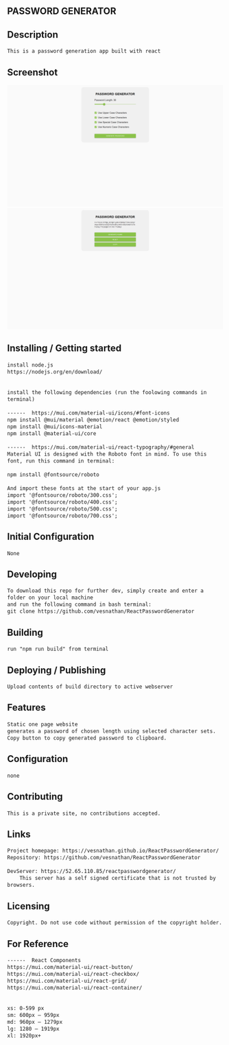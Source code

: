 ## PASSWORD GENERATOR

## Description
    This is a password generation app built with react  

## Screenshot
  
<img src="./public/Capture.png " />
  
<img src="./public/Capture2.png " />  

## Installing / Getting started
  
    install node.js  
    https://nodejs.org/en/download/  
    
    
    install the following dependencies (run the foolowing commands in terminal)  
    
    ------  https://mui.com/material-ui/icons/#font-icons  
    npm install @mui/material @emotion/react @emotion/styled  
    npm install @mui/icons-material  
    npm install @material-ui/core  

    ------  https://mui.com/material-ui/react-typography/#general  
    Material UI is designed with the Roboto font in mind. To use this font, run this command in terminal:  
    
    npm install @fontsource/roboto  
    
    And import these fonts at the start of your app.js  
    import '@fontsource/roboto/300.css';  
    import '@fontsource/roboto/400.css';  
    import '@fontsource/roboto/500.css';  
    import '@fontsource/roboto/700.css';  
  
    


## Initial Configuration

    None  

## Developing

    To download this repo for further dev, simply create and enter a folder on your local machine   
    and run the following command in bash terminal:  
    git clone https://github.com/vesnathan/ReactPasswordGenerator  


## Building
    run "npm run build" from terminal  

## Deploying / Publishing

    Upload contents of build directory to active webserver  

## Features
    Static one page website  
    generates a password of chosen length using selected character sets.  
    Copy button to copy generated password to clipboard.  

## Configuration

    none  

## Contributing

    This is a private site, no contributions accepted.  

## Links

    Project homepage: https://vesnathan.github.io/ReactPasswordGenerator/  
    Repository: https://github.com/vesnathan/ReactPasswordGenerator  

    DevServer: https://52.65.110.85/reactpasswordgenerator/  
        This server has a self signed certificate that is not trusted by browsers.  

## Licensing

    Copyright. Do not use code without permission of the copyright holder.  

## For Reference
    ------  React Components  
    https://mui.com/material-ui/react-button/  
    https://mui.com/material-ui/react-checkbox/  
    https://mui.com/material-ui/react-grid/  
    https://mui.com/material-ui/react-container/  


    xs: 0-599 px  
    sm: 600px – 959px  
    md: 960px – 1279px  
    lg: 1280 – 1919px  
    xl: 1920px+  
